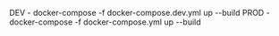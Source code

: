 DEV - docker-compose -f docker-compose.dev.yml up --build
PROD - docker-compose -f docker-compose.yml up --build